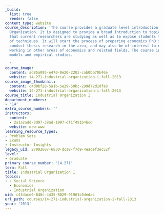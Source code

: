 ```yaml
---
_build:
  list: true
  render: false
content_type: website
course_description: 'The course provides a graduate level introduction to Industrial
  Organization. It is designed to provide a broad introduction to topics and industries
  that current researchers are studying as well as to expose students to a wide variety
  of techniques. It will start the process of preparing economics PhD students to
  conduct thesis research in the area, and may also be of interest to doctoral students
  working in other areas of economics and related fields. The course integrates theoretical
  models and empirical studies.

  '
course_image:
  content: ad85a095-e470-8e26-2282-cab0bb79b46e
  website: 14-271-industrial-organization-i-fall-2013
course_image_thumbnail:
  content: c4d0bf28-5a1b-5e29-59bc-299d72d1dfa8
  website: 14-271-industrial-organization-i-fall-2013
course_title: Industrial Organization I
department_numbers:
- '14'
extra_course_numbers: ''
instructors:
  content:
  - 2a1a2add-3d97-38ad-1997-df1f491b4bcd
  website: ocw-www
learning_resource_types:
- Problem Sets
- Exams
- Instructor Insights
legacy_uid: 27092607-6830-dca8-f7d9-4eacef3ec52f
level:
- Graduate
primary_course_number: '14.271'
term: Fall
title: Industrial Organization I
topics:
- - Social Science
  - Economics
  - Industrial Organization
uid: c43dace6-848c-4435-8029-91961c0dedac
url_path: courses/14-271-industrial-organization-i-fall-2013
year: '2013'
---
```

